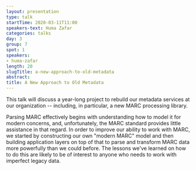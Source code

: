 ```yaml
---
layout: presentation
type: talk
startTime: 2020-03-11T11:00
speakers-text: Huma Zafar
categories: talks
day: 3
group: 7
spot: 1
speakers:
- huma-zafar
length: 20
slugTitle: a-new-approach-to-old-metadata
abstract:
title: A New Approach to Old Metadata
---
```

This talk will discuss a year-long project to rebuild our metadata services at our organization -- including, in particular, a new MARC processing library.

Parsing MARC effectively begins with understanding how to model it for modern concerns, and, unfortunately, the MARC standard provides little assistance in that regard. In order to improve our ability to work with MARC, we started by constructing our own "modern MARC" model and then building application layers on top of that to parse and transform MARC data more powerfully than we could before. The lessons we've learned on how to do this are likely to be of interest to anyone who needs to work with imperfect legacy data.
